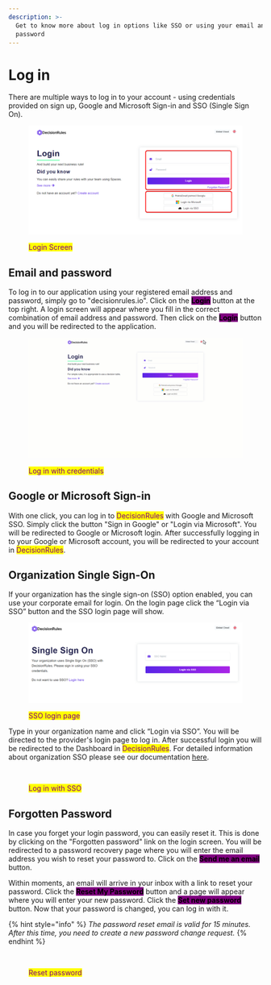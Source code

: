 ```yaml
---
description: >-
  Get to know more about log in options like SSO or using your email and
  password
---
```


# Log in

There are multiple ways to log in to your account - using credentials provided on sign up, Google and Microsoft Sign-in and SSO (Single Sign On).

<figure><img src="../.gitbook/assets/loginscreen.png" alt=""><figcaption><p><mark style="color:purple;">Login Screen</mark></p></figcaption></figure>

## Email and password

To log in to our application using your registered email address and password, simply go to "decisionrules.io". Click on the  <mark style="background-color:purple;">**Login**</mark>  button at the top right. A login screen will appear where you fill in the correct combination of email address and password. Then click on the  <mark style="background-color:purple;">**Login**</mark>  button and you will be redirected to the application.

<figure><img src="../.gitbook/assets/logincredentials.gif" alt=""><figcaption><p><mark style="color:purple;">Log in with credentials</mark></p></figcaption></figure>

## Google or Microsoft Sign-in

With one click, you can log in to <mark style="color:purple;">DecisionRules</mark> with Google and Microsoft SSO. Simply click the button "Sign in Google" or "Login via Microsoft". You will be redirected to Google or Microsoft login. After successfully logging in to your Google or Microsoft account, you will be redirected to your account in <mark style="color:purple;">DecisionRules</mark>.

## Organization Single Sign-On

If your organization has the single sign-on (SSO) option enabled, you can use your corporate email for login. On the login page click the “Login via SSO” button and the SSO login page will show.

<figure><img src="../.gitbook/assets/loginsso.png" alt=""><figcaption><p><mark style="color:purple;">SSO login page</mark></p></figcaption></figure>

Type in your organization name and click “Login via SSO”. You will be directed to the provider's login page to log in. After successful login you will be redirected to the Dashboard in <mark style="color:purple;">DecisionRules</mark>. For detailed information about organization SSO please see our documentation [here](https://app.gitbook.com/s/-MN4F4-qybg8XDATvios/other/single-sign-on-sso).

<figure><img src="../.gitbook/assets/loginSSO.gif" alt=""><figcaption><p><mark style="color:purple;">Log in with SSO</mark></p></figcaption></figure>

## Forgotten Password

In case you forget your login password, you can easily reset it. This is done by clicking on the "Forgotten password" link on the login screen. You will be redirected to a password recovery page where you will enter the email address you wish to reset your password to. Click on the  <mark style="background-color:purple;">**Send me an email**</mark> button.

Within moments, an email will arrive in your inbox with a link to reset your password. Click the  <mark style="background-color:purple;">**Reset My Password**</mark>  button and a page will appear where you will enter your new password. Click the  <mark style="background-color:purple;">**Set new password**</mark>  button. Now that your password is changed, you can log in with it.

{% hint style="info" %}
_The password reset email is valid for 15 minutes. After this time, you need to create a new password change request._
{% endhint %}

<figure><img src="../.gitbook/assets/resetpw (1).gif" alt=""><figcaption><p><mark style="color:purple;">Reset password</mark></p></figcaption></figure>
